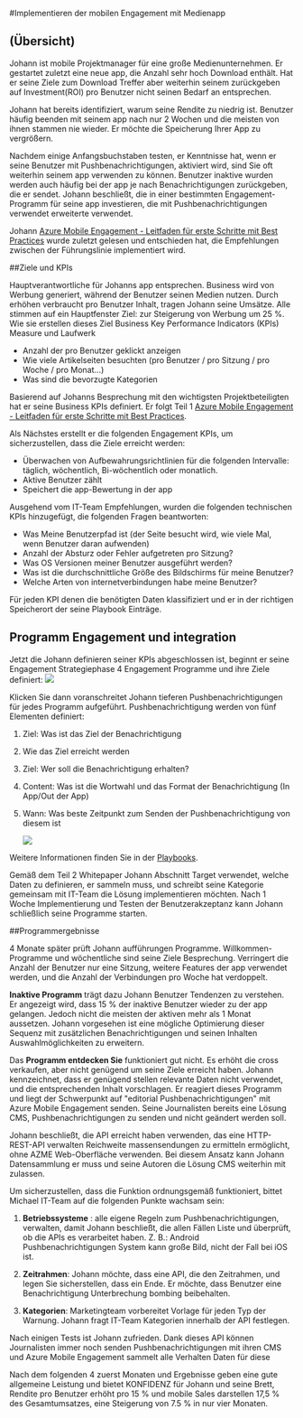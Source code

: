 <properties 
    pageTitle="Azure Mobile Engagement Implementierung für Medien-App"
    description="Medien app Szenario Azure Mobile Engagement implementiert wird." 
    services="mobile-engagement" 
    documentationCenter="mobile" 
    authors="piyushjo"
    manager="dwrede"
    editor=""/>

<tags
    ms.service="mobile-engagement"
    ms.devlang="na"
    ms.topic="article"
    ms.tgt_pltfrm="mobile-multiple"
    ms.workload="mobile" 
    ms.date="08/19/2016"
    ms.author="piyushjo"/>

#<a name="implement-mobile-engagement-with-media-app"></a>Implementieren der mobilen Engagement mit Medienapp

## <a name="overview"></a>(Übersicht)

Johann ist mobile Projektmanager für eine große Medienunternehmen. Er gestartet zuletzt eine neue app, die Anzahl sehr hoch Download enthält. Hat er seine Ziele zum Download Treffer aber weiterhin seinem zurückgeben auf Investment(ROI) pro Benutzer nicht seinen Bedarf an entsprechen. 

Johann hat bereits identifiziert, warum seine Rendite zu niedrig ist. Benutzer häufig beenden mit seinem app nach nur 2 Wochen und die meisten von ihnen stammen nie wieder. Er möchte die Speicherung Ihrer App zu vergrößern.

Nachdem einige Anfangsbuchstaben testen, er Kenntnisse hat, wenn er seine Benutzer mit Pushbenachrichtigungen, aktiviert wird, sind Sie oft weiterhin seinem app verwenden zu können. Benutzer inaktive wurden werden auch häufig bei der app je nach Benachrichtigungen zurückgeben, die er sendet. Johann beschließt, die in einer bestimmten Engagement-Programm für seine app investieren, die mit Pushbenachrichtigungen verwendet erweiterte verwendet.

Johann [Azure Mobile Engagement - Leitfaden für erste Schritte mit Best Practices](mobile-engagement-getting-started-best-practices.md) wurde zuletzt gelesen und entschieden hat, die Empfehlungen zwischen der Führungslinie implementiert wird.

##<a name="objectives-and-kpis"></a>Ziele und KPIs

Hauptverantwortliche für Johanns app entsprechen. Business wird von Werbung generiert, während der Benutzer seinen Medien nutzen. Durch erhöhen verbraucht pro Benutzer Inhalt, tragen Johann seine Umsätze. Alle stimmen auf ein Hauptfenster Ziel: zur Steigerung von Werbung um 25 %. Wie sie erstellen dieses Ziel Business Key Performance Indicators (KPIs) Measure und Laufwerk

* Anzahl der pro Benutzer geklickt anzeigen
* Wie viele Artikelseiten besuchten (pro Benutzer / pro Sitzung / pro Woche / pro Monat...)
* Was sind die bevorzugte Kategorien

Basierend auf Johanns Besprechung mit den wichtigsten Projektbeteiligten hat er seine Business KPIs definiert. Er folgt Teil 1 [Azure Mobile Engagement - Leitfaden für erste Schritte mit Best Practices](mobile-engagement-getting-started-best-practices.md). 

Als Nächstes erstellt er die folgenden Engagement KPIs, um sicherzustellen, dass die Ziele erreicht werden:

* Überwachen von Aufbewahrungsrichtlinien für die folgenden Intervalle: täglich, wöchentlich, Bi-wöchentlich oder monatlich.
* Aktive Benutzer zählt
* Speichert die app-Bewertung in der app

Ausgehend vom IT-Team Empfehlungen, wurden die folgenden technischen KPIs hinzugefügt, die folgenden Fragen beantworten:

* Was Meine Benutzerpfad ist (der Seite besucht wird, wie viele Mal, wenn Benutzer daran aufwenden)
* Anzahl der Absturz oder Fehler aufgetreten pro Sitzung?
* Was OS Versionen meiner Benutzer ausgeführt werden?
* Was ist die durchschnittliche Größe des Bildschirms für meine Benutzer?
* Welche Arten von internetverbindungen habe meine Benutzer?

Für jeden KPI denen die benötigten Daten klassifiziert und er in der richtigen Speicherort der seine Playbook Einträge.

## <a name="engagement-program-and-integration"></a>Programm Engagement und integration

Jetzt die Johann definieren seiner KPIs abgeschlossen ist, beginnt er seine Engagement Strategiephase 4 Engagement Programme und ihre Ziele definiert:    ![][1]

Klicken Sie dann voranschreitet Johann tieferen Pushbenachrichtigungen für jedes Programm aufgeführt. Pushbenachrichtigung werden von fünf Elementen definiert:

1. Ziel: Was ist das Ziel der Benachrichtigung
2. Wie das Ziel erreicht werden
3. Ziel: Wer soll die Benachrichtigung erhalten?
4. Content: Was ist die Wortwahl und das Format der Benachrichtigung (In App/Out der App)
5. Wann: Was beste Zeitpunkt zum Senden der Pushbenachrichtigung von diesem ist

    ![][2]

Weitere Informationen finden Sie in der [Playbooks](https://github.com/Azure/azure-mobile-engagement-samples/tree/master/Playbooks).

Gemäß dem Teil 2 Whitepaper Johann Abschnitt Target verwendet, welche Daten zu definieren, er sammeln muss, und schreibt seine Kategorie gemeinsam mit IT-Team die Lösung implementieren möchten. Nach 1 Woche Implementierung und Testen der Benutzerakzeptanz kann Johann schließlich seine Programme starten.

##<a name="program-results"></a>Programmergebnisse

4 Monate später prüft Johann aufführungen Programme. Willkommen-Programme und wöchentliche sind seine Ziele Besprechung. Verringert die Anzahl der Benutzer nur eine Sitzung, weitere Features der app verwendet werden, und die Anzahl der Verbindungen pro Woche hat verdoppelt.

**Inaktive Programm** trägt dazu Johann Benutzer Tendenzen zu verstehen. Er angezeigt wird, dass 15 % der inaktive Benutzer wieder zu der app gelangen. Jedoch nicht die meisten der aktiven mehr als 1 Monat aussetzen. Johann vorgesehen ist eine mögliche Optimierung dieser Sequenz mit zusätzlichen Benachrichtigungen und seinen Inhalten Auswahlmöglichkeiten zu erweitern.

Das **Programm entdecken Sie** funktioniert gut nicht. Es erhöht die cross verkaufen, aber nicht genügend um seine Ziele erreicht haben. Johann kennzeichnet, dass er genügend stellen relevante Daten nicht verwendet, und die entsprechenden Inhalt vorschlagen. Er reagiert dieses Programm und liegt der Schwerpunkt auf "editorial Pushbenachrichtigungen" mit Azure Mobile Engagement senden. Seine Journalisten bereits eine Lösung CMS, Pushbenachrichtigungen zu senden und nicht geändert werden soll.

Johann beschließt, die API erreicht haben verwenden, das eine HTTP-REST-API verwalten Reichweite massensendungen zu ermitteln ermöglicht, ohne AZME Web-Oberfläche verwenden. Bei diesem Ansatz kann Johann Datensammlung er muss und seine Autoren die Lösung CMS weiterhin mit zulassen.

Um sicherzustellen, dass die Funktion ordnungsgemäß funktioniert, bittet Michael IT-Team auf die folgenden Punkte wachsam sein:

1. **Betriebssysteme** : alle eigene Regeln zum Pushbenachrichtigungen, verwalten, damit Johann beschließt, die allen Fällen Liste und überprüft, ob die APIs es verarbeitet haben.
Z. B.: Android Pushbenachrichtigungen System kann große Bild, nicht der Fall bei iOS ist.

2. **Zeitrahmen**: Johann möchte, dass eine API, die den Zeitrahmen, und legen Sie sicherstellen, dass ein Ende. Er möchte, dass Benutzer eine Benachrichtigung Unterbrechung bombing beibehalten.

3. **Kategorien**: Marketingteam vorbereitet Vorlage für jeden Typ der Warnung. Johann fragt IT-Team Kategorien innerhalb der API festlegen.

Nach einigen Tests ist Johann zufrieden. Dank dieses API können Journalisten immer noch senden Pushbenachrichtigungen mit ihren CMS und Azure Mobile Engagement sammelt alle Verhalten Daten für diese

Nach dem folgenden 4 zuerst Monaten und Ergebnisse geben eine gute allgemeine Leistung und bietet KONFIDENZ für Johann und seine Brett, Rendite pro Benutzer erhöht pro 15 % und mobile Sales darstellen 17,5 % des Gesamtumsatzes, eine Steigerung von 7.5 % in nur vier Monaten.

<!--Image references-->
[1]: ./media/mobile-engagement-media-scenario/engagement-strategy.png
[2]: ./media/mobile-engagement-media-scenario/push-scenarios.png

<!--Link references-->
[Media Playbook link]: https://github.com/Azure/azure-mobile-engagement-samples/tree/master/Playbooks

